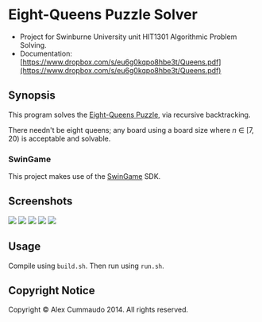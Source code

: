 # Eight-Queens Puzzle Solver

- Project for Swinburne University unit HIT1301 Algorithmic Problem Solving.
- Documentation: [https://www.dropbox.com/s/eu6g0kqpo8hbe3t/Queens.pdf](https://www.dropbox.com/s/eu6g0kqpo8hbe3t/Queens.pdf)

## Synopsis

This program solves the [Eight-Queens Puzzle](http://en.wikipedia.org/wiki/Eight_queens_puzzle), via recursive backtracking.

There needn't be eight queens; any board using a board size where _n_ &isin; [7, 20) is acceptable and solvable.

### SwinGame

This project makes use of the [SwinGame](http://swingame.com/) SDK.

## Screenshots
![](http://imgur.com/i6KDc39.png)
![](http://imgur.com/cNeS6oL.png)
![](http://imgur.com/wYfrHOz.png)
![](http://imgur.com/uoP9yk9.png)
![](http://imgur.com/BwaCGFF.png)

## Usage

Compile using `build.sh`. Then run using `run.sh`.

## Copyright Notice

Copyright &copy; Alex Cummaudo 2014. All rights reserved.
